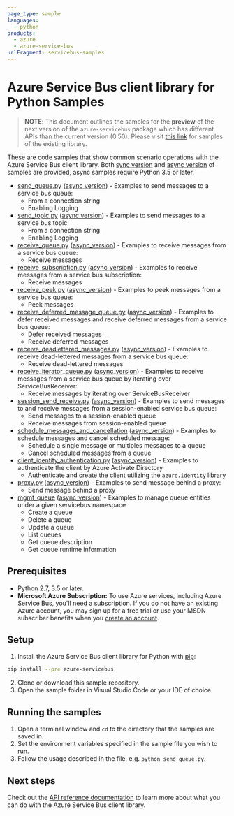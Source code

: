 ```yaml
---
page_type: sample
languages:
  - python
products:
  - azure
  - azure-service-bus
urlFragment: servicebus-samples
---
```


# Azure Service Bus client library for Python Samples

> **NOTE**: This document outlines the samples for the **preview** of the next version of the `azure-servicebus` package
> which has different APIs than the current version (0.50). Please visit [this link](https://github.com/Azure/azure-sdk-for-python/tree/servicebus_v0.50.2/sdk/servicebus/azure-servicebus/samples) for samples of the existing library.

These are code samples that show common scenario operations with the Azure Service Bus client library.
Both [sync version](./sync_samples) and [async version](./async_samples) of samples are provided, async samples require Python 3.5 or later.

- [send_queue.py](./sync_samples/send_queue.py) ([async version](./async_samples/send_queue_async.py)) - Examples to send messages to a service bus queue:
    - From a connection string
    - Enabling Logging
- [send_topic.py](./sync_samples/send_topic.py) ([async version](./async_samples/send_topic_async.py)) - Examples to send messages to a service bus topic:
    - From a connection string
    - Enabling Logging
- [receive_queue.py](./sync_samples/receive_queue.py) ([async_version](./async_samples/receive_queue_async.py)) - Examples to receive messages from a service bus queue:
    - Receive messages
- [receive_subscription.py](./sync_samples/receive_subscription.py) ([async_version](./async_samples/receive_subscription_async.py)) - Examples to receive messages from a service bus subscription:
    - Receive messages
- [receive_peek.py](./sync_samples/receive_peek.py) ([async_version](./async_samples/receive_peek_async.py)) - Examples to peek messages from a service bus queue:
    - Peek messages
- [receive_deferred_message_queue.py](./sync_samples/receive_deferred_message_queue.py) ([async_version](./async_samples/receive_deferred_message_queue_async.py)) - Examples to defer received messages and receive deferred messages from a service bus queue:
    - Defer received messages
    - Receive deferred messages
- [receive_deadlettered_messages.py](./sync_samples/receive_deadlettered_messages.py) ([async_version](./async_samples/receive_deadlettered_messages_async.py)) - Examples to receive dead-lettered messages from a service bus queue:
    - Receive dead-lettered messages
- [receive_iterator_queue.py](./sync_samples/receive_iterator_queue.py) ([async_version](./async_samples/receive_iterator_queue_async.py)) - Examples to receive messages from a service bus queue by iterating over ServiceBusReceiver:
    - Receive messages by iterating over ServiceBusReceiver
- [session_send_receive.py](./sync_samples/session_send_receive.py) ([async_version](./async_samples/session_send_receive_async.py)) - Examples to send messages to and receive messages from a session-enabled service bus queue:
    - Send messages to a session-enabled queue
    - Receive messages from session-enabled queue
- [schedule_messages_and_cancellation](./sync_samples/schedule_messages_and_cancellation.py) ([async_version](./async_samples/schedule_messages_and_cancellation_async.py)) - Examples to schedule messages and cancel scheduled message:
    - Schedule a single message or multiples messages to a queue
    - Cancel scheduled messages from a queue
- [client_identity_authentication.py](./sync_samples/client_identity_authentication.py) ([async_version](./async_samples/client_identity_authentication_async.py)) - Examples to authenticate the client by Azure Activate Directory
    - Authenticate and create the client utilizing the `azure.identity` library
- [proxy.py](./sync_samples/proxy.py) ([async_version](./async_samples/proxy_async.py)) - Examples to send message behind a proxy:
    - Send message behind a proxy
- [mgmt_queue](./sync_samples/mgmt_queue.py) ([async_version](./async_samples/mgmt_queue_async.py)) - Examples to manage queue entities under a given servicebus namespace
    - Create a queue
    - Delete a queue
    - Update a queue
    - List queues
    - Get queue description
    - Get queue runtime information


## Prerequisites
- Python 2.7, 3.5 or later.
- **Microsoft Azure Subscription:**  To use Azure services, including Azure Service Bus, you'll need a subscription.
If you do not have an existing Azure account, you may sign up for a free trial or use your MSDN subscriber benefits when you [create an account](https://account.windowsazure.com/Home/Index).

## Setup

1. Install the Azure Service Bus client library for Python with [pip](https://pypi.org/project/pip/):
```bash
pip install --pre azure-servicebus
```
2. Clone or download this sample repository.
3. Open the sample folder in Visual Studio Code or your IDE of choice.

## Running the samples

1. Open a terminal window and `cd` to the directory that the samples are saved in.
2. Set the environment variables specified in the sample file you wish to run.
3. Follow the usage described in the file, e.g. `python send_queue.py`.

## Next steps

Check out the [API reference documentation](https://azuresdkdocs.blob.core.windows.net/$web/python/azure-servicebus/7.0.0b2/index.html) to learn more about
what you can do with the Azure Service Bus client library.
